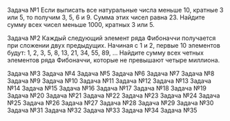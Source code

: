 Задача №1
Если выписать все натуральные числа меньше 10, кратные 3 или 5, то получим 3, 5, 6 и 9. Сумма этих чисел равна 23.
Найдите сумму всех чисел меньше 1000, кратных 3 или 5.

Задача №2
Каждый следующий элемент ряда Фибоначчи получается при сложении двух предыдущих. Начиная с 1 и 2, первые 10 элементов будут:
1, 2, 3, 5, 8, 13, 21, 34, 55, 89, ...
Найдите сумму всех четных элементов ряда Фибоначчи, которые не превышают четыре миллиона.

Задача №3
Задача №4
Задача №5
Задача №6
Задача №7
Задача №8
Задача №9
Задача №10
Задача №11
Задача №12
Задача №13
Задача №14
Задача №15
Задача №16
Задача №17
Задача №18
Задача №19
Задача №20
Задача №21
Задача №22
Задача №23
Задача №24
Задача №25
Задача №26
Задача №27
Задача №28
Задача №29
Задача №30
Задача №31
Задача №32
Задача №33
Задача №34
Задача №35
